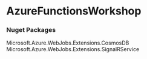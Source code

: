 # AzureFunctionsWorkshop

### Nuget Packages
Microsoft.Azure.WebJobs.Extensions.CosmosDB
Microsoft.Azure.WebJobs.Extensions.SignalRService
